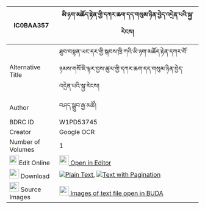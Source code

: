 |IC0BAA357|མི་ཉག་མཆོད་རྟེན་གྱི་དཀར་ཆག་དད་གསུམ་ཉིན་བྱེད་འདྲེན་པའི་སྐྱ་རེངས། 
| --- | --- 
|Alternative Title |ཐུབ་བསྟན་ཡང་དར་གྱི་སྐབས་ཁྲི་ཀའི་མི་ཉག་མཆོད་རྟེན་དཀར་བོ་ཉམས་གསོ་ཇི་ལྟར་བྱས་ཚུལ་གྱི་དཀར་ཆག་དད་གསུམ་ཉིན་བྱེད་འདྲེན་པའི་སྐྱ་རེངས།
|Author| བཤད་སྒྲུབ་རྒྱ་མཚོ།
|BDRC ID | W1PD53745
|Creator | Google OCR
|Number of Volumes| 1
|<img width="25" src="https://img.icons8.com/color/25/000000/edit-property.png">Edit Online| [<img width="25" src="https://avatars.githubusercontent.com/u/45091458?s=200&v=4"> Open in Editor](http://editor.openpecha.org/IC0BAA357)
|<img width="25" src="https://img.icons8.com/fluent/48/000000/download-2.png"/>  Download | [![](https://img.icons8.com/color/20/000000/txt.png)Plain Text](https://github.com/Openpecha/IC0BAA357/releases/download/v1/mi_nyak_chorten_gyi_karchak_de_plain_IC0BAA357.zip), [![](https://img.icons8.com/color/20/000000/txt.png)Text with Pagination](https://github.com/Openpecha/IC0BAA357/releases/download/v1/mi_nyak_chorten_gyi_karchak_de_pages_IC0BAA357.zip)
|<img width="25" src="https://img.icons8.com/plasticine/100/000000/pictures-folder.png"/>  Source Images | [<img width="25" src="https://library.bdrc.io/icons/BUDA-small.svg"> Images of text file open in BUDA](https://library.bdrc.io/show/bdr:W1PD53745)